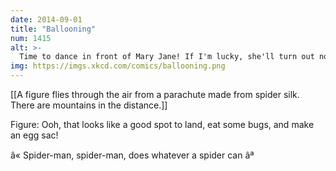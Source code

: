 ```yaml
---
date: 2014-09-01
title: "Ballooning"
num: 1415
alt: >-
  Time to dance in front of Mary Jane! If I'm lucky, she'll turn out not to practice pre-copulatory sexual cannibalism!
img: https://imgs.xkcd.com/comics/ballooning.png
---
```

[[A figure flies through the air from a parachute made from spider silk. There are mountains in the distance.]]

Figure: Ooh, that looks like a good spot to land, eat some bugs, and make an egg sac! 

â« Spider-man, spider-man, does whatever a spider can âª

